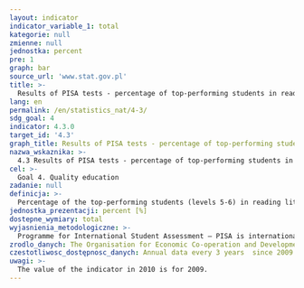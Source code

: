 ```yaml
---
layout: indicator
indicator_variable_1: total
kategorie: null
zmienne: null
jednostka: percent
pre: 1
graph: bar
source_url: 'www.stat.gov.pl'
title: >-
  Results of PISA tests - percentage of top-performing students in reading literacy
lang: en
permalink: /en/statistics_nat/4-3/
sdg_goal: 4
indicator: 4.3.0
target_id: '4.3'
graph_title: Results of PISA tests - percentage of top-performing students in reading literacy
nazwa_wskaznika: >-
  4.3 Results of PISA tests - percentage of top-performing students in reading literacy
cel: >-
  Goal 4. Quality education
zadanie: null
definicja: >-
  Percentage of the top-performing students (levels 5-6) in reading literacy in the number of students taking the exam.
jednostka_prezentacji: percent [%]
dostepne_wymiary: total
wyjasnienia_metodologiczne: >-
  Programme for International Student Assessment – PISA is internationally coordinated by the Organisation for Economic Co-operation and Development (OECD) and in Poland by the Ministry of National Education. The aim of the programme is to verify the practical application of knowledge acquired in school and outside the school. The survey (representative) is carried out in randomly selected schools, and depending on the type of school, it covers randomly selected students aged 15-16 (results are generalized to the entire population). The success of the survey depends on the participation of all sampled schools and students. PISA standards only allow a small-scale denial.PISA tests students skills in three subject areas: reading and Interpretation, Mathematics and Scientific literacy. The survey is carried out every three years, since 2000. In each of the subsequent surveys, a particular emphasis is put on the examination of one area (reading literacy in 2000 and 2009), which takes half of the time provided for the student to solve the entire set of tasks.PISA tests (developed by an international consortium, with the cooperation of the countries participating in the project) are different from typical school activities, and on the basis of the results, the level of student skills is estimated. The best students reach level 5 or 6 (tasks with a relatively high degree of difficulty), while results below level 2 - a minimum level of competence - indicate very basic skills, which means an higher risk of not coping with education and adult life.PISA is one of the most important and the biggest educational surveys, which aims to provide objective and internationally comparable data on the same year students skills.
zrodlo_danych: The Organisation for Economic Co-operation and Development / the Ministry of Education
czestotliwosc_dostępnosc_danych: Annual data every 3 years  since 2009
uwagi: >-
  The value of the indicator in 2010 is for 2009.
---
```

